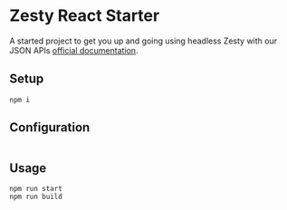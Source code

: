 # Zesty React Starter

A started project to get you up and going using headless Zesty with our JSON APIs
[official documentation](https://developer.zesty.io/guides/api/basic-api-json-endpoints-guide/).

## Setup
```shell
npm i
```

## Configuration
```Edit sample.env to reflect your endpoint details
```

## Usage
```shell
npm run start
npm run build
```
